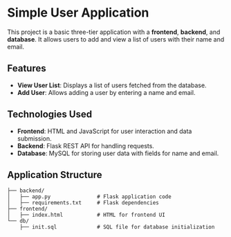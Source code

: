 # Simple User Application

This project is a basic three-tier application with a **frontend**, **backend**, and **database**. It allows users to add and view a list of users with their name and email.

## Features

- **View User List**: Displays a list of users fetched from the database.
- **Add User**: Allows adding a user by entering a name and email.

## Technologies Used

- **Frontend**: HTML and JavaScript for user interaction and data submission.
- **Backend**: Flask REST API for handling requests.
- **Database**: MySQL for storing user data with fields for name and email.

## Application Structure

```plaintext
├── backend/
│   ├── app.py               # Flask application code
│   ├── requirements.txt     # Flask dependencies
├── frontend/
│   ├── index.html           # HTML for frontend UI
└── db/
    ├── init.sql             # SQL file for database initialization
